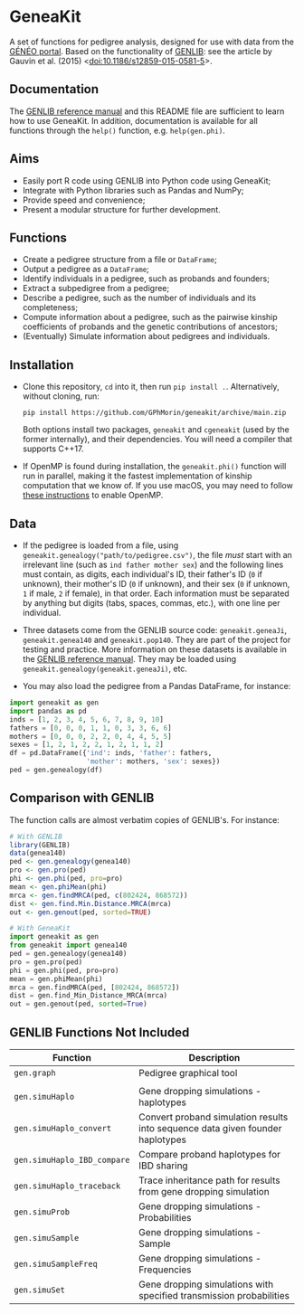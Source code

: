 # GeneaKit

A set of functions for pedigree analysis, designed for use with data from the [GÉNÉO portal](https://portailgeneo.ca). Based on the functionality of [GENLIB](https://cran.r-project.org/web/packages/GENLIB/index.html): see the article by Gauvin et al. (2015) \<[doi:10.1186/s12859-015-0581-5](https://doi.org/10.1186/s12859-015-0581-5)>.

## Documentation

The [GENLIB reference manual](https://cran.r-project.org/web/packages/GENLIB/GENLIB.pdf) and this README file are sufficient to learn how to use GeneaKit. In addition, documentation is available for all functions through the `help()` function, e.g. `help(gen.phi)`.

## Aims

* Easily port R code using GENLIB into Python code using GeneaKit;
* Integrate with Python libraries such as Pandas and NumPy;
* Provide speed and convenience;
* Present a modular structure for further development.

## Functions

* Create a pedigree structure from a file or `DataFrame`;
* Output a pedigree as a `DataFrame`;
* Identify individuals in a pedigree, such as probands and founders;
* Extract a subpedigree from a pedigree;
* Describe a pedigree, such as the number of individuals and its completeness;
* Compute information about a pedigree, such as the pairwise kinship coefficients of probands and the genetic contributions of ancestors;
* (Eventually) Simulate information about pedigrees and individuals.

## Installation

* Clone this repository, `cd` into it, then run `pip install .`. Alternatively, without cloning, run:
    ```
    pip install https://github.com/GPhMorin/geneakit/archive/main.zip
    ```
    Both options install two packages, `geneakit` and `cgeneakit` (used by the former internally), and their dependencies. You will need a compiler that supports C++17.

* If OpenMP is found during installation, the `geneakit.phi()` function will run in parallel, making it the fastest implementation of kinship computation that we know of. If you use macOS, you may need to follow [these instructions](https://www.scivision.dev/cmake-openmp/) to enable OpenMP.

## Data

* If the pedigree is loaded from a file, using `geneakit.genealogy("path/to/pedigree.csv")`, the file *must* start with an irrelevant line (such as `ind father mother sex`) and the following lines must contain, as digits, each individual's ID, their father's ID (`0` if unknown), their mother's ID (`0` if unknown), and their sex (`0` if unknown, `1` if male, `2` if female), in that order. Each information must be separated by anything but digits (tabs, spaces, commas, etc.), with one line per individual.

* Three datasets come from the GENLIB source code: `geneakit.geneaJi`, `geneakit.genea140`  and `geneakit.pop140`. They are part of the project for testing and practice. More information on these datasets is available in the [GENLIB reference manual](https://cran.r-project.org/web/packages/GENLIB/GENLIB.pdf). They may be loaded using `geneakit.genealogy(geneakit.geneaJi)`, etc.

* You may also load the pedigree from a Pandas DataFrame, for instance:
```python
import geneakit as gen
import pandas as pd
inds = [1, 2, 3, 4, 5, 6, 7, 8, 9, 10]
fathers = [0, 0, 0, 1, 1, 0, 3, 3, 6, 6]
mothers = [0, 0, 0, 2, 2, 0, 4, 4, 5, 5]
sexes = [1, 2, 1, 2, 2, 1, 2, 1, 1, 2]
df = pd.DataFrame({'ind': inds, 'father': fathers,
                   'mother': mothers, 'sex': sexes})
ped = gen.genealogy(df)
```

## Comparison with GENLIB

The function calls are almost verbatim copies of GENLIB's. For instance:

```r
# With GENLIB
library(GENLIB)
data(genea140)
ped <- gen.genealogy(genea140)
pro <- gen.pro(ped)
phi <- gen.phi(ped, pro=pro)
mean <- gen.phiMean(phi)
mrca <- gen.findMRCA(ped, c(802424, 868572))
dist <- gen.find.Min.Distance.MRCA(mrca)
out <- gen.genout(ped, sorted=TRUE)
```


```python
# With GeneaKit
import geneakit as gen
from geneakit import genea140
ped = gen.genealogy(genea140)
pro = gen.pro(ped)
phi = gen.phi(ped, pro=pro)
mean = gen.phiMean(phi)
mrca = gen.findMRCA(ped, [802424, 868572])
dist = gen.find_Min_Distance_MRCA(mrca)
out = gen.genout(ped, sorted=True)
```

## GENLIB Functions Not Included

| Function                    | Description                                                                    |
| --------------------------- | ------------------------------------------------------------------------------ |
| `gen.graph`                 | Pedigree graphical tool                                                        |
|                             |                                                                                |
| `gen.simuHaplo`             | Gene dropping simulations - haplotypes                                         |
| `gen.simuHaplo_convert`     | Convert proband simulation results into sequence data given founder haplotypes |
| `gen.simuHaplo_IBD_compare` | Compare proband haplotypes for IBD sharing                                     |
| `gen.simuHaplo_traceback`   | Trace inheritance path for results from gene dropping simulation               |
| `gen.simuProb`              | Gene dropping simulations - Probabilities                                      |
| `gen.simuSample`            | Gene dropping simulations - Sample                                             |
| `gen.simuSampleFreq`        | Gene dropping simulations - Frequencies                                        |
| `gen.simuSet`               | Gene dropping simulations with specified transmission probabilities            |
